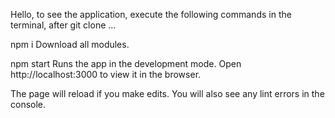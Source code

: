 Hello, to see the application, execute the following commands in the terminal, after git clone ...

npm i
Download all modules.

npm start
Runs the app in the development mode.
Open http://localhost:3000 to view it in the browser.

The page will reload if you make edits.
You will also see any lint errors in the console.
